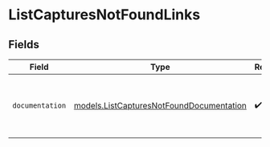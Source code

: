 # ListCapturesNotFoundLinks


## Fields

| Field                                                                                      | Type                                                                                       | Required                                                                                   | Description                                                                                |
| ------------------------------------------------------------------------------------------ | ------------------------------------------------------------------------------------------ | ------------------------------------------------------------------------------------------ | ------------------------------------------------------------------------------------------ |
| `documentation`                                                                            | [models.ListCapturesNotFoundDocumentation](../models/listcapturesnotfounddocumentation.md) | :heavy_check_mark:                                                                         | The URL to the generic Mollie API error handling guide.                                    |